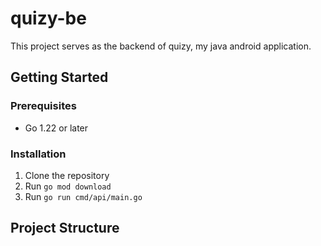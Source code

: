 # quizy-be

This project serves as the backend of quizy, my java android application.

## Getting Started

### Prerequisites

- Go 1.22 or later

### Installation

1. Clone the repository
2. Run `go mod download`
3. Run `go run cmd/api/main.go`

## Project Structure
